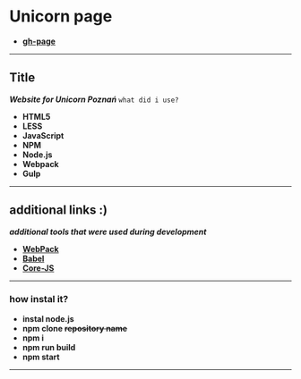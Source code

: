 # Unicorn page
* **[gh-page](https://antonoshurek.github.io/My__Webpack--BUild/)**
---

## Title
***Website for Unicorn Poznań***
`what did i use?`
* **HTML5**
* **LESS**
* **JavaScript**
* **NPM**
* **Node.js**
* **Webpack**
* **Gulp**

---

## additional links :)
***additional tools that were used during development***

* **[WebPack](https://webpack.js.org/)**
* **[Babel](https://babeljs.io/docs/en/usage)**
* **[Core-JS](https://github.com/zloirock/core-js)**

---

### how instal it?

* **instal node.js**
* **npm clone ~~repository name~~**
* **npm i**
* **npm run build**
* **npm start**

---
